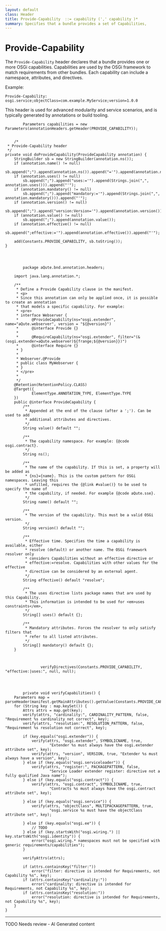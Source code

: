 ```yaml
---
layout: default
class: Header
title: Provide-Capability  ::= capability (',' capability )* 
summary: Specifies that a bundle provides a set of Capabilities, 
---
```


# Provide-Capability

The `Provide-Capability` header declares that a bundle provides one or more OSGi capabilities. Capabilities are used by the OSGi framework to match requirements from other bundles. Each capability can include a namespace, attributes, and directives.

Example:

```
Provide-Capability: osgi.service;objectClass=com.example.MyService;version=1.0.0
```

This header is used for advanced modularity and service scenarios, and is typically generated by annotations or build tooling.
	
			Parameters capabilities = new Parameters(annotationHeaders.getHeader(PROVIDE_CAPABILITY));
	
	
		/*
	 * Provide-Capability header
	 */
	private void doProvideCapability(ProvideCapability annotation) {
		StringBuilder sb = new StringBuilder(annotation.ns());
		if (annotation.name() != null)
			sb.append(";").append(annotation.ns()).append("='").append(annotation.name()).append("'");
		if (annotation.uses() != null)
			sb.append(";").append("uses:='").append(Strings.join(",", annotation.uses())).append("'");
		if (annotation.mandatory() != null)
			sb.append(";").append("mandatory:='").append(Strings.join(",", annotation.mandatory())).append("'");
		if (annotation.version() != null)
			sb.append(";").append("version:Version='").append(annotation.version()).append("'");
		if (annotation.value() != null)
			sb.append(";").append(annotation.value());
		if (annotation.effective() != null)
			sb.append(";effective:='").append(annotation.effective()).append("'");

		add(Constants.PROVIDE_CAPABILITY, sb.toString());
	}

	
	
	
			package aQute.bnd.annotation.headers;
		
		import java.lang.annotation.*;

		/**
		 * Define a Provide Capability clause in the manifest.
		 * <p>
		 * Since this annotation can only be applied once, it is possible to create an annotation
		 * that models a specific capability. For example:
		 * <pre>
		 * interface Webserver {
		 * 		@ProvideCapability(ns="osgi.extender", name="aQute.webserver", version = "${@version}")
		 * 	 	@interface Provide {}
		 * 
		 * 		@RequireCapability(ns="osgi.extender", filter="(&(osgi.extender=aQute.webserver)${frange;${@version}})")
		 * 	 	@interface Require {}
		 * }
		 * 
		 * Webserver.@Provide
		 * public class MyWebserver {
		 * }
		 * </pre>
		 * 
		 */
		@Retention(RetentionPolicy.CLASS)
		@Target({
				ElementType.ANNOTATION_TYPE, ElementType.TYPE
		})
		public @interface ProvideCapability {
			/**
			 * Appended at the end of the clause (after a ';'). Can be used to add
			 * additional attributes and directives.
			 */
			String value() default "";
		
			/**
			 * The capability namespace. For example: {@code osgi.contract}.
			 */
			String ns();
		
			/**
			 * The name of the capability. If this is set, a property will be added as
			 * {ns}={name}. This is the custom pattern for OSGi namespaces. Leaving this
			 * unfilled, requires the {@link #value()} to be used to specify the name of
			 * the capability, if needed. For example {@code aQute.sse}.
			 */
			String name() default "";
		
			/**
			 * The version of the capability. This must be a valid OSGi version.
			 */
			String version() default "";
		
			/**
			 * Effective time. Specifies the time a capability is available, either
			 * resolve (default) or another name. The OSGi framework resolver only
			 * considers Capabilities without an effective directive or
			 * effective:=resolve. Capabilities with other values for the effective
			 * directive can be considered by an external agent.
			 */
			String effective() default "resolve";
		
			/**
			 * The uses directive lists package names that are used by this Capability.
			 * This information is intended to be used for <em>uses constraints</em>,
			 */
			String[] uses() default {};
		
			/**
			 * Mandatory attributes. Forces the resolver to only satisfy filters that
			 * refer to all listed attributes.
			 */
			String[] mandatory() default {};
		}
			
			
			
					verifyDirectives(Constants.PROVIDE_CAPABILITY, "effective:|uses:", null, null);
					
					
					
					
			private void verifyCapabilities() {
		Parameters map = parseHeader(manifest.getMainAttributes().getValue(Constants.PROVIDE_CAPABILITY));
		for (String key : map.keySet()) {
			Attrs attrs = map.get(key);
			verify(attrs, "cardinality:", CARDINALITY_PATTERN, false, "Requirement %s cardinality not correct", key);
			verify(attrs, "resolution:", RESOLUTION_PATTERN, false, "Requirement %s resolution not correct", key);

			if (key.equals("osgi.extender")) {
				verify(attrs, "osgi.extender", SYMBOLICNAME, true,
						"Extender %s must always have the osgi.extender attribute set", key);
				verify(attrs, "version", VERSION, true, "Extender %s must always have a version", key);
			} else if (key.equals("osgi.serviceloader")) {
				verify(attrs, "register:", PACKAGEPATTERN, false,
						"Service Loader extender register: directive not a fully qualified Java name");
			} else if (key.equals("osgi.contract")) {
				verify(attrs, "osgi.contract", SYMBOLICNAME, true,
						"Contracts %s must always have the osgi.contract attribute set", key);

			} else if (key.equals("osgi.service")) {
				verify(attrs, "objectClass", MULTIPACKAGEPATTERN, true,
						"osgi.service %s must have the objectClass attribute set", key);

			} else if (key.equals("osgi.ee")) {
				// TODO
			} else if (key.startsWith("osgi.wiring.") || key.startsWith("osgi.identity")) {
				error("osgi.wiring.* namespaces must not be specified with generic requirements/capabilities");
			}

			verifyAttrs(attrs);

			if (attrs.containsKey("filter:"))
				error("filter: directive is intended for Requirements, not Capability %s", key);
			if (attrs.containsKey("cardinality:"))
				error("cardinality: directive is intended for Requirements, not Capability %s", key);
			if (attrs.containsKey("resolution:"))
				error("resolution: directive is intended for Requirements, not Capability %s", key);
		}
	}



<hr />
TODO Needs review - AI Generated content